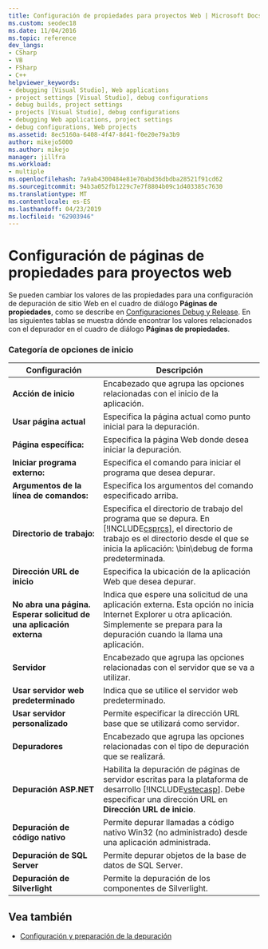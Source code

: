 ```yaml
---
title: Configuración de propiedades para proyectos Web | Microsoft Docs
ms.custom: seodec18
ms.date: 11/04/2016
ms.topic: reference
dev_langs:
- CSharp
- VB
- FSharp
- C++
helpviewer_keywords:
- debugging [Visual Studio], Web applications
- project settings [Visual Studio], debug configurations
- debug builds, project settings
- projects [Visual Studio], debug configurations
- debugging Web applications, project settings
- debug configurations, Web projects
ms.assetid: 8ec5160a-6408-4f47-8d41-f0e20e79a3b9
author: mikejo5000
ms.author: mikejo
manager: jillfra
ms.workload:
- multiple
ms.openlocfilehash: 7a9ab4300484e81e70abd36dbdba28521f91cd62
ms.sourcegitcommit: 94b3a052fb1229c7e7f8804b09c1d403385c7630
ms.translationtype: MT
ms.contentlocale: es-ES
ms.lasthandoff: 04/23/2019
ms.locfileid: "62903946"
---
```

# <a name="property-pages-settings-for-web-projects"></a>Configuración de páginas de propiedades para proyectos web
Se pueden cambiar los valores de las propiedades para una configuración de depuración de sitio Web en el cuadro de diálogo **Páginas de propiedades**, como se describe en [Configuraciones Debug y Release](../debugger/how-to-set-debug-and-release-configurations.md). En las siguientes tablas se muestra dónde encontrar los valores relacionados con el depurador en el cuadro de diálogo **Páginas de propiedades**.

### <a name="start-options-category"></a>Categoría de opciones de inicio

| **Configuración** | **Descripción** |
| - | - |
| **Acción de inicio** | Encabezado que agrupa las opciones relacionadas con el inicio de la aplicación. |
| **Usar página actual** | Especifica la página actual como punto inicial para la depuración. |
| **Página específica:** | Especifica la página Web donde desea iniciar la depuración. |
| **Iniciar programa externo:** | Especifica el comando para iniciar el programa que desea depurar. |
| **Argumentos de la línea de comandos:** | Especifica los argumentos del comando especificado arriba. |
| **Directorio de trabajo:** | Especifica el directorio de trabajo del programa que se depura. En [!INCLUDE[csprcs](../data-tools/includes/csprcs_md.md)], el directorio de trabajo es el directorio desde el que se inicia la aplicación: \bin\debug de forma predeterminada. |
| **Dirección URL de inicio** | Especifica la ubicación de la aplicación Web que desea depurar. |
| **No abra una página. Esperar solicitud de una aplicación externa** | Indica que espere una solicitud de una aplicación externa. Esta opción no inicia Internet Explorer u otra aplicación. Simplemente se prepara para la depuración cuando la llama una aplicación. |
| **Servidor** | Encabezado que agrupa las opciones relacionadas con el servidor que se va a utilizar. |
| **Usar servidor web predeterminado** | Indica que se utilice el servidor web predeterminado. |
| **Usar servidor personalizado** | Permite especificar la dirección URL base que se utilizará como servidor. |
| **Depuradores** | Encabezado que agrupa las opciones relacionadas con el tipo de depuración que se realizará. |
| **Depuración ASP.NET** | Habilita la depuración de páginas de servidor escritas para la plataforma de desarrollo [!INCLUDE[vstecasp](../code-quality/includes/vstecasp_md.md)]. Debe especificar una dirección URL en **Dirección URL de inicio**. |
| **Depuración de código nativo** | Permite depurar llamadas a código nativo Win32 (no administrado) desde una aplicación administrada. |
| **Depuración de SQL Server** | Permite depurar objetos de la base de datos de SQL Server. |
| **Depuración de Silverlight** | Permite la depuración de los componentes de Silverlight. |

## <a name="see-also"></a>Vea también
- [Configuración y preparación de la depuración](../debugger/debugger-settings-and-preparation.md)